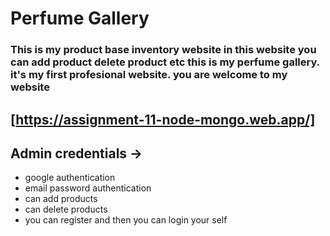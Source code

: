 # Perfume Gallery

### This is my product base inventory website in this website you can add product delete product etc this is my perfume gallery. it's my first profesional website. you are welcome to my website

## [https://assignment-11-node-mongo.web.app/]

## Admin credentials ->

- google authentication
- email password authentication
- can add products
- can delete products
- you can register and then you can login your self
